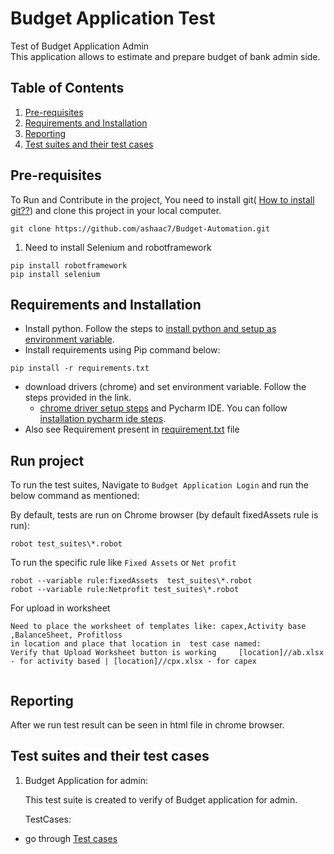 # Budget Application Test
Test of Budget Application Admin <BR>
This application allows to estimate and prepare budget of bank admin side. 

## Table of Contents
1. [Pre-requisites](#preReq)
2. [Requirements and Installation](#req)
3. [Reporting](#Report)
4. [Test suites and their test cases](#testsutes&testcase)


## Pre-requisites <a name="preReq"></a>
To Run and Contribute in the project,
You need to install git( [How to install git??](https://www.stanleyulili.com/git/how-to-install-git-bash-on-windows/)) and clone this project in your local computer.
```
git clone https://github.com/ashaac7/Budget-Automation.git
```
1. Need to install  Selenium and  robotframework <br>
```
pip install robotframework
pip install selenium
```
## Requirements and Installation <a name="req"></a>
* Install python. Follow the steps to [install python and setup as environment variable](https://www.liquidweb.com/kb/install-pip-windows/).
* Install requirements using Pip command below:
```
pip install -r requirements.txt
```
* download drivers (chrome) and set environment variable. Follow the steps provided in the link.
    * [chrome driver setup steps](https://zwbetz.com/download-chromedriver-binary-and-add-to-your-path-for-automated-functional-testing/)
 and Pycharm IDE. You can follow [installation pycharm ide steps](https://www.guru99.com/how-to-install-python.html).
* Also see Requirement present in [requirement.txt](requirement.txt) file 
## Run project <a name="run project"></a> 
To run the test suites, Navigate to `Budget Application Login` and run the below command as mentioned:

By default, tests are run on Chrome browser (by default fixedAssets rule is run):
```
robot test_suites\*.robot
```
To run the specific rule like `Fixed Assets` or `Net profit`
```
robot --variable rule:fixedAssets  test_suites\*.robot
robot --variable rule:Netprofit test_suites\*.robot
```

For upload in worksheet
```
Need to place the worksheet of templates like: capex,Activity base ,BalanceSheet, Profitloss 
in location and place that location in  test case named:
Verify that Upload Worksheet button is working     [location]//ab.xlsx - for activity based | [location]//cpx.xlsx - for capex
 
```
## Reporting<a name="report"></a>
After we run test result can be seen in html file in chrome browser.
  
## Test suites and their test cases <a name="testsutes&testcase"></a>
1. Budget Application for admin:
    <p>This test suite is created to verify of Budget application for admin.</p>
    TestCases:
  *  go through [Test cases](https://scrum.f1soft.com/browse/EV-382)
    